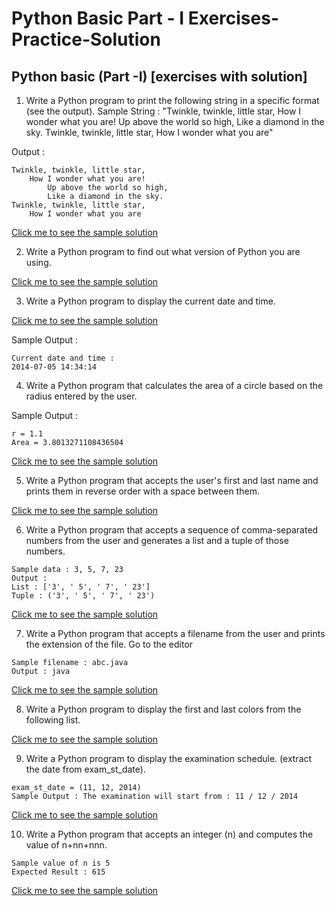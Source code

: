 # Python Basic Part - I Exercises-Practice-Solution
## Python basic (Part -I) [exercises with solution]

1. Write a Python program to print the following string in a specific format (see the output).
Sample String : "Twinkle, twinkle, little star, How I wonder what you are! Up above the world so high, Like a diamond in the sky. Twinkle, twinkle, little star, How I wonder what you are" 

Output :

```
Twinkle, twinkle, little star,
	How I wonder what you are! 
		Up above the world so high,   		
		Like a diamond in the sky. 
Twinkle, twinkle, little star, 
	How I wonder what you are
```
[Click me to see the sample solution](https://github.com/SenaOzcn/Python-Basic-Part--I---Exercises-Practice-Solution/blob/MIT-License/Solutions/exercise_1_with_solution.py)

2. Write a Python program to find out what version of Python you are using.

[Click me to see the sample solution](https://github.com/SenaOzcn/Python-Basic-Part--I---Exercises-Practice-Solution/blob/MIT-License/Solutions/exercise_2_with_solution.py)


3. Write a Python program to display the current date and time.

[Click me to see the sample solution](https://github.com/SenaOzcn/Python-Basic-Part--I---Exercises-Practice-Solution/blob/MIT-License/Solutions/exercise_3_with_solution.py)

Sample Output :
```
Current date and time :
2014-07-05 14:34:14
```

4. Write a Python program that calculates the area of a circle based on the radius entered by the user.

Sample Output :
```
r = 1.1
Area = 3.8013271108436504
````

[Click me to see the sample solution](https://github.com/SenaOzcn/Python-Basic-Part--I---Exercises-Practice-Solution/blob/MIT-License/Solutions/exercise_4_with_solution.py)

5. Write a Python program that accepts the user's first and last name and prints them in reverse order with a space between them.

[Click me to see the sample solution](https://github.com/SenaOzcn/Python-Basic-Part--I---Exercises-Practice-Solution/blob/MIT-License/Solutions/exercise_5_with_solution.py)

6. Write a Python program that accepts a sequence of comma-separated numbers from the user and generates a list and a tuple of those numbers.

```
Sample data : 3, 5, 7, 23
Output :
List : ['3', ' 5', ' 7', ' 23']
Tuple : ('3', ' 5', ' 7', ' 23')
```

[Click me to see the sample solution](https://github.com/SenaOzcn/Python-Basic-Part--I---Exercises-Practice-Solution/blob/MIT-License/Solutions/exercise_6_with_solution.py)

7. Write a Python program that accepts a filename from the user and prints the extension of the file. Go to the editor

```
Sample filename : abc.java
Output : java
````

[Click me to see the sample solution](https://github.com/SenaOzcn/Python-Basic-Part--I---Exercises-Practice-Solution/blob/MIT-License/Solutions/exercise_7_with_solution.py)

8. Write a Python program to display the first and last colors from the following list.

[Click me to see the sample solution](https://github.com/SenaOzcn/Python-Basic-Part--I---Exercises-Practice-Solution/blob/MIT-License/Solutions/exercise_8_with_solution.py)

9. Write a Python program to display the examination schedule. (extract the date from exam_st_date).

```
exam_st_date = (11, 12, 2014)
Sample Output : The examination will start from : 11 / 12 / 2014
```

[Click me to see the sample solution](https://github.com/SenaOzcn/Python-Basic-Part--I---Exercises-Practice-Solution/blob/MIT-License/Solutions/exercise_9_with_solution.py)

10. Write a Python program that accepts an integer (n) and computes the value of n+nn+nnn.

```
Sample value of n is 5
Expected Result : 615
```

[Click me to see the sample solution](https://github.com/SenaOzcn/Python-Basic-Part--I---Exercises-Practice-Solution/blob/MIT-License/Solutions/exercise_10_with_solution.py)
